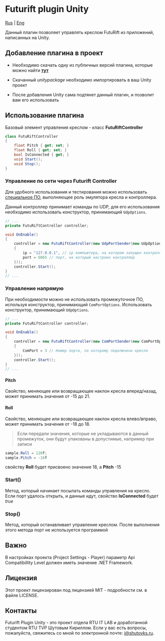 # Futurift plugin Unity

[Rus](README.md) | [Eng](README_ENG.md)

Данный плагин позволяет управлять креслом FutuRift из приложений, написанных на Unity.

## Добавление плагина в проект

* Необходимо скачать одну из публичных версий плагина, которые можно найти [**тут**](https://github.com/RTU-TVP/Futurift-Plugin-Unity/releases)

* Скачанный *unitypackage* необходимо импортировать в ваш Unity проект

* После добавления Unity сама подтянет данный плагин, и позволит вам его использовать

## Использование плагина

Базовый элемент управления креслом - класс **FutuRiftController**

```cs
class FutuRiftController
{
    float Pitch { get; set; }
    float Roll { get; set; }
    bool IsConnected { get; }
    void Start();
    void Stop();
}
```

### Управление по сети через Futurift Controller

Для удобного использования и тестирования можно использовать [специальное ПО](https://github.com/RTU-TVP/Futurift-Controller-Emulator), выполняющее роль эмулятора кресла и контроллера.

Данный контроллер принимает команды по UDP, для его использования необходимо использовать конструктор, принимающий `UdpOptions`.

```cs
// ...
private FutuRiftController controller;

void OnEnable()
{
    controller = new FutuRiftController(new UdpPortSender(new UdpOptions 
    {
        ip = "127.0.0.1", // ip компьютера, на котором запущен контроллер
        port = 6065 // порт, на который настроен контроллер
    }));
    controller.Start();
}
// ...
```

### Управление напрямую

При необходимости можно не использовать промежуточное ПО, используя конструктор, принимающий `ComPortOptions`. Использовать конструктор, принимающий `UdpOptions`.

```cs
// ...
private FutuRiftController controller;

void OnEnable()
{
    controller = new FutuRiftController(new ComPortSender(new ComPortOptions
    {
        ComPort = 3 // Номер порта, по которому подключено кресло
    }));
    controller.Start();
}
// ...
```

#### Pitch

Свойство, меняющее или возвращающее наклон кресла вперед/назад, может принимать значения от -15 до 21.

#### Roll

Свойство, меняющее или возвращающее наклон кресла влево/вправо, может принимать значения от -18 до 18.

> Если передали значения, которые не укладываются в данный промежуток, они будут упакованы в допустимые, например при записи

```cs
sample.Roll = 120f;
sample.Pitch = -16f
```

свойству **Roll** будет присвоено значение 18, а **Pitch** -15

### Start()

Метод, который начинает посылать команды управления на кресло. Если порт удалось открыть, и данные идут, свойство **IsConnected** будет *true*

### Stop()

Метод, который останавливает управление креслом. После выполнения этого метода порт не используется программой

## Важно

В настройках проекта (Project Settings - Player) параметр Api Compatibillity Level должен иметь значение .NET Framework.

## Лицензия

Этот проект лицензирован под лицензией MIT - подробности см. в файле LICENSE.

## Контакты

Futurift Plugin Unity - это проект отдела RTU IT LAB и доработанной студентом RTU TVP Шутовым Кириллом. Если у вас есть вопросы, пожалуйста, свяжитесь со мной по электронной почте: <i@shutovks.ru>.
